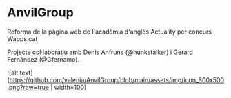 # AnvilGroup
Reforma de la pàgina web de l'acadèmia d'anglès Actuality per concurs Wapps.cat

Projecte col·laboratiu amb Denis Anfruns (@hunkstalker) i Gerard Fernández (@Gfernamo).

![alt text](https://github.com/valenia/AnvilGroup/blob/main/assets/img/icon_800x500.png?raw=true | width=100)
